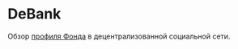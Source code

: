 # DeBank

<NotReadyBadge />

Обзор [профиля Фонда](https://debank.com/profile/0xaaAaeC452BD175Be98E71745AB2686dFb5777777)
в децентрализованной социальной сети.
